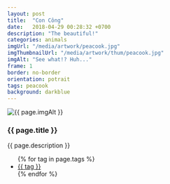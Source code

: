 ```yaml
---
layout: post
title:  "Con Công"
date:   2018-04-29 00:28:32 +0700
description: "The beautiful!"
categories: animals
imgUrl: "/media/artwork/peacook.jpg"
imgThumbnailUrl: "/media/artwork/thum/peacook.jpg"
imgAlt: "See what!? Huh..."
frame: 1
border: no-border
orientation: potrait
tags: peacook
background: darkblue
---
```

<article class="content">
  <div class="wrapper wrapper-img">
    <img id="c" class="pic {{ if page.frame }} {{ "pic-frame" }} {{ endif }}" src="{{ page.imgUrl | absolute_url }}" alt="{{ page.imgAlt }}" style="background-color: {{ page.background }}" />
  </div>
  <h3 class="title">{{ page.title }}</h3>
  <p class="des">{{ page.description }}</p>
  <ul class="tags">
    {% for tag in page.tags %}
      <li><a href="#">{{ tag }}</a></li>
    {% endfor %}
  </ul>
</article>
